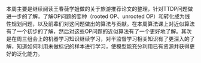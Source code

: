 本周主要是继续阅读王春薇学姐做的关于旅游推荐论文的整理，针对TTDP问题做进一步的了解，了解OP问题的变种（rooted OP、unrooted OP）和转化成为线性规划问题，以及前辈们对这问题做出的算法与贡献。在本周算法课上对近似算法有了一个初步的了解，然后对这些OP问题的近似算法有了一个更好地了解。其次是在周三组会上的机器学习知识继续学习，对半监督学习相关知识有了更深入的了解，知道如何利用未做标记的样本进行学习，使模型能充分利用已有资源并获得更好的泛化能力。
